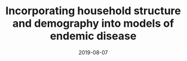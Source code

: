 ---
title: "Incorporating household structure and demography into models of endemic disease"
collection: publications
permalink: /publication/2019-household-structure
date: 2019-08-07
venue: 'Journal of the Royal Society Interface'
paperurl: 'https://royalsocietypublishing.org/doi/pdf/10.1098/rsif.2019.0317'
link: 'https://doi.org/10.1098/rsif.2019.0317'
citation: '<b> Hilton J </b>, Keeling MJ. 2019
&quot;Incorporating household structure and
demography into models of endemic disease.&quot;
<i>J. R. Soc. Interface<i> 16: 20190317. doi:/10.1098/rsif.2019.0317'
---